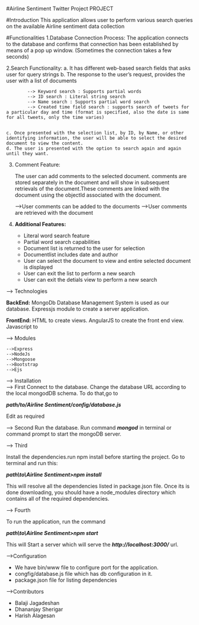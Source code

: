 #Airline Sentiment Twitter Project PROJECT  

#Introduction
This application allows user to perform various search queries on the available Airline sentiment data collection   

#Functionalities
1.Database Connection Process: 
  The application connects to the database and confirms that connection has been established by means of a pop up window. (Sometimes the connection takes a few seconds)

2.Search Functionality:
	a. It has different web-based search fields that asks user for query strings
	b. The response to the user’s request, provides the user with a list of documents

            --> Keyword search : Supports partial words
            --> ID search : Literal string search
            --> Name search : Supports partial word search
            --> Created time field search : supports search of tweets for a particular day and time (format is specified, also the date is same for all tweets, only the time varies)

		
	c. Once presented with the selection list, by ID, by Name, or other identifying information, the user will be able to select the desired document to view the content.
	d. The user is presented with the option to search again and again until they want.
				
3. Comment Feature:

	The user can add comments to the selected document. comments are stored separately in the document and will show in subsequent retrievals of the document.These comments are linked with the document using the objectId associated with the document.

	 -->User comments can be added to the documents
     -->User comments are retrieved with the document


4. **Additional Features:**

	* Literal word search feature
	* Partial word search capabilities
	* Document list is returned to the user for selection
	* Documentlist includes date and author
	* User can select the document to view and entire selected document is displayed
	* User can exit the list to perform a new search
	* User can exit the detials view to perform a new search


--> Technologies

**BackEnd:** 
MongoDb Database Management System is used as our database.
Expressjs module to create a server application.

**FrontEnd:**
HTML to create views.
AngularJS to create the front end view.
Javascript to 

--> Modules

    -->Express
    -->NodeJs
    -->Mongoose
    -->Bootstrap
    -->Ejs

--> Installation	
--> First
Connect to the database. Change the database URL according to the local mongodDB schema.
To do that,go to 

***path/to/Airline Sentiment/config/database.js*** 

Edit as required

--> Second
Run the database. Run command ***mongod*** in terminal or command prompt to start the mongoDB server.

--> Third

Install the dependencies.run npm install before starting the project. Go to terminal and run this:

***path\to\Airline Sentiment>npm install***

This will resolve all the dependencies listed in package.json file. Once its is done downloading, you should have a node_modules directory which contains all of the required dependencies.

--> Fourth

To run the application, run the command

***path\to\Airline Sentiment>npm start***

This will Start a server which will serve the ***http://localhost:3000/*** url.
 

-->Configuration

* We have bin/www file to configure port for the application.
* congfig/database.js file which has db configuration in it.
* package.json file for listing dependencies

-->Contributors
* Balaji Jagadeshan
* Dhananjay Sherigar
* Harish Alagesan
